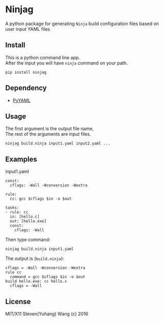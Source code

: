 # Ninjag
A python package for generating `Ninja` build configuration files based on user input YAML files

## Install
This is a python command line app.  
After the input you will have `ninja` command
on your path.
```
pip install ninjag
```

## Dependency
* [PyYAML](https://github.com/yaml/pyyaml)

## Usage
The first argument is the output file name,  
The rest of the arguments are input files.
```
ninjag build.ninja input1.yaml input2.yaml ...
```

## Examples
input1.yaml
```
const:
  cflags: -Wall -Wconversion -Wextra

rule:
  cc: gcc $cflags $in -o $out

tasks:
- rule: cc
  in: [hello.c]
  out: [hello.exe]
  const:
    cflags: -Wall

```

Then type command:
```
ninjag build.ninja input1.yaml
```
The output is (`build.ninja`):
```
cflags = -Wall -Wconversion -Wextra
rule cc
  command = gcc $cflags $in -o $out
build hello.exe: cc hello.c
  cflags = -Wall

```

## License
MIT/X11 Steven(Yuhang) Wang (c) 2016
